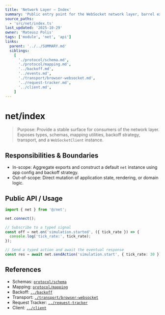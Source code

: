 ```yaml
---
title: 'Network Layer – Index'
summary: 'Public entry point for the WebSocket network layer, barrel exports, and a ready-to-use client instance.'
source_paths:
  - 'src/net/index.ts'
last_updated: '2025-10-29'
owner: 'Mateusz Polis'
tags: ['module', 'net', 'api']
links:
  parent: '../../SUMMARY.md'
  siblings:
    [
      './protocol/schema.md',
      './protocol/mapping.md',
      '../backoff.md',
      '../events.md',
      './transport/browser-websocket.md',
      '../request-tracker.md',
      '../client.md',
    ]
---
```


# net/index

> Purpose: Provide a stable surface for consumers of the network layer. Exposes types, schemas, mapping utilities, backoff strategy, transport, and a `WebSocketClient` instance.

## Responsibilities & Boundaries

- In-scope: Aggregate exports and construct a default `net` instance using app config and backoff strategy.
- Out-of-scope: Direct mutation of application state, rendering, or domain logic.

## Public API / Usage

```ts
import { net } from '@/net';

net.connect();

// Subscribe to a typed signal
const off = net.on('simulation.started', ({ tick_rate }) => {
  console.log('tick_rate:', tick_rate);
});

// Send a typed action and await the eventual response
const res = await net.sendAction('simulation.start', { tick_rate: 30 });
```

## References

- Schemas: [`protocol/schema`](./protocol/schema.md)
- Mapping: [`protocol/mapping`](./protocol/mapping.md)
- Backoff: [`../backoff`](../backoff.md)
- Transport: [`./transport/browser-websocket`](./transport/browser-websocket.md)
- Request Tracker: [`../request-tracker`](../request-tracker.md)
- Client: [`../client`](../client.md)
